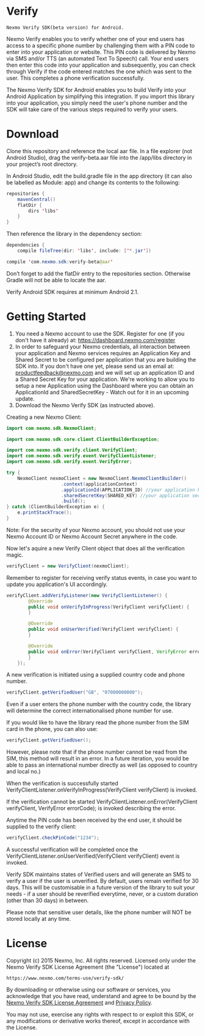 Verify
========
	Nexmo Verify SDK(beta version) for Android.
Nexmo Verify enables you to verify whether one of your end users has access to a specific phone number by challenging them with
a PIN code to enter into your application or website. This PIN code is delivered by Nexmo via SMS and/or TTS (an automated Text
To Speech) call. Your end users then enter this code into your application and subsequently, you can check through Verify if 
the code entered matches the one which was sent to the user. This completes a phone verification successfully.

The Nexmo Verify SDK for Android enables you to build Verify into your Android Application by simplifying this integration.
If you import this library into your application, you simply need the user's phone number and the SDK will take care of the
various steps required to verify your users.

Download
========

Clone this repository and reference the local aar file.
In a file explorer (not Android Studio), drag the verify-beta.aar file into the /app/libs directory
in your project’s root directory.

In Android Studio, edit the build.gradle file in the app directory (it can also be labelled as Module: app)
and change its contents to the following:
```java
repositories {
    mavenCentral()
    flatDir {
        dirs 'libs'
    }
}
```
Then reference the library in the dependency section:
```java
dependencies {
    compile fileTree(dir: 'libs', include: ['*.jar'])

compile 'com.nexmo.sdk:verify-beta@aar'
```
Don’t forget to add the flatDir entry to the repositories section. Otherwise Gradle will not be able to locate the aar.

Verify Android SDK requires at minimum Android 2.1.

Getting Started
==============

1. You need a Nexmo account to use the SDK. Register for one (if you don't have it already) at:
   https://dashboard.nexmo.com/register
2. In order to safeguard your Nexmo credentials, all interaction between your application and Nexmo services requires an 
   Application Key and Shared Secret to be configured per application that you are building the SDK into.
   If you don't have one yet, please send us an email at: productfeedback@nexmo.com and we will set up an application ID and 
   a Shared Secret Key for your application.
   We're working to allow you to setup a new Application using the Dashboard where you can obtain an ApplicationId and 
   SharedSecretKey - Watch out for it in an upcoming update.
3. Download the Nexmo Verify SDK (as instructed above).

Creating a new Nexmo Client:
```java
import com.nexmo.sdk.NexmoClient;

import com.nexmo.sdk.core.client.ClientBuilderException;

import com.nexmo.sdk.verify.client.VerifyClient;
import com.nexmo.sdk.verify.event.VerifyClientListener;
import com.nexmo.sdk.verify.event.VerifyError;

try {
	NexmoClient nexmoClient = new NexmoClient.NexmoClientBuilder()
                    .context(applicationContext)
                    .applicationId(APPLICATION_ID) //your application key
                    .sharedSecretKey(SHARED_KEY) //your application secret
                    .build();
} catch (ClientBuilderException e) {
	e.printStackTrace();
}
```
Note: For the security of your Nexmo account, you should not use your Nexmo Account ID or Nexmo Account Secret anywhere in the 
code.

Now let's aquire a new Verify Client object that does all the verification magic.
```java
verifyClient = new VerifyClient(nexmoClient);
```

Remember to register for receiving verify status events, in case you want to update you application's UI accordingly.
```java
verifyClient.addVerifyListener(new VerifyClientListener() {
        @Override
        public void onVerifyInProgress(VerifyClient verifyClient) {
        }

        @Override
        public void onUserVerified(VerifyClient verifyClient) {
        }

        @Override
        public void onError(VerifyClient verifyClient, VerifyError errorCode) {
        }
    });
```
A new verification is initiated using a supplied country code and phone number.
```java
verifyClient.getVerifiedUser("GB", "07000000000");
```
Even if a user enters the phone number with the country code, the library will determine the correct internationalised 
phone number for use.

If you would like to have the library read the phone number from the SIM card in the phone, you can also use:
```java
verifyClient.getVerifiedUser();
```
However, please note that if the phone number cannot be read from the SIM, this method will result in an error. 
In a future iteration, you would be able to pass an international number directly as well (as opposed to country and local no.)

When the verification is successfully started VerifyClientListener.onVerifyInProgress(VerifyClient verifyClient) is invoked.

If the verification cannot be started VerifyClientListener.onError(VerifyClient verifyClient, VerifyError errorCode); is invoked describing the error.

Anytime the PIN code has been received by the end user, it should be supplied to the verify client:
```java
verifyClient.checkPinCode("1234");
```

A successful verification will be completed once the VerifyClientListener.onUserVerified(VerifyClient verifyClient) event is 
invoked.

Verify SDK maintains states of Verified users and will generate an SMS to verify a user if the user is unverified. By default,
users remain verified for 30 days. This will be customisable in a future version of the library to suit your needs - if a user 
should be reverified everytime, never, or a custom duration (other than 30 days) in between.

Please note that sensitive user details, like the phone number will NOT be stored locally at any time.

License
=======

Copyright (c) 2015 Nexmo, Inc.
All rights reserved.
Licensed only under the Nexmo Verify SDK License Agreement (the "License") located at

	https://www.nexmo.com/terms-use/verify-sdk/

By downloading or otherwise using our software or services, you acknowledge
that you have read, understand and agree to be bound by the 
[Nexmo Verify SDK License Agreement][1] and [Privacy Policy][2].
    
You may not use, exercise any rights with respect to or exploit this SDK,
or any modifications or derivative works thereof, except in accordance with the License.

 [1]: https://www.nexmo.com/terms-use/verify-sdk/
 [2]: https://www.nexmo.com/privacy-policy/
